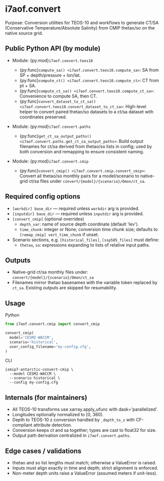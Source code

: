 # i7aof.convert

Purpose: Conversion utilities for TEOS-10 and workflows to generate CT/SA
(Conservative Temperature/Absolute Salinity) from CMIP thetao/so on the native
source grid.

## Public Python API (by module)

- Module: {py:mod}`i7aof.convert.teos10`
  - {py:func}`compute_sa() <i7aof.convert.teos10.compute_sa>`:
      SA from SP + depth/pressure + lon/lat.
  - {py:func}`compute_ct() <i7aof.convert.teos10.compute_ct>`:
      CT from pt + SA.
  - {py:func}`compute_ct_sa() <i7aof.convert.teos10.compute_ct_sa>`:
      Convenience to compute SA, then CT.
  - {py:func}`convert_dataset_to_ct_sa() <i7aof.convert.teos10.convert_dataset_to_ct_sa>`:
      High-level helper to convert paired thetao/so datasets to a ct/sa
      dataset with coordinates preserved.

- Module: {py:mod}`i7aof.convert.paths`
  - {py:func}`get_ct_sa_output_paths() <i7aof.convert.paths.get_ct_sa_output_paths>`:
      Build output filenames for ct/sa derived from thetao/so lists in config;
      used by both conversion and remapping to ensure consistent naming.

- Module: {py:mod}`i7aof.convert.cmip`
  - {py:func}`convert_cmip() <i7aof.convert.cmip.convert_cmip>`:
      Convert all thetao/so monthly pairs for a model/scenario to native-grid
      ct/sa files under ``convert/{model}/{scenario}/Omon/ct_sa``.

## Required config options

- `[workdir] base_dir` — required unless ``workdir`` arg is provided.
- `[inputdir] base_dir` — required unless ``inputdir`` arg is provided.
- `[convert_cmip]` (optional overrides)
  - `depth_var`: name of source depth coordinate (default 'lev').
  - `time_chunk`: integer or None; conversion time chunk size; defaults to
    `[remap_cmip] vert_time_chunk` if unset.
- Scenario sections, e.g. `[historical_files]`, `[ssp585_files]` must define:
  - `thetao`, `so`: expressions expanding to lists of relative input paths.

## Outputs

- Native-grid ct/sa monthly files under:
  ``convert/{model}/{scenario}/Omon/ct_sa``
- Filenames mirror thetao basenames with the variable token replaced by
  ``ct_sa``. Existing outputs are skipped for resumability.

## Usage

Python
```python
from i7aof.convert.cmip import convert_cmip

convert_cmip(
  model='CESM2-WACCM',
  scenario='historical',
  user_config_filename='my-config.cfg',
)
```

CLI
```text
ismip7-antarctic-convert-cmip \
  --model CESM2-WACCM \
  --scenario historical \
  --config my-config.cfg
```

## Internals (for maintainers)

- All TEOS-10 transforms use xarray.apply_ufunc with dask='parallelized'.
- Longitudes optionally normalized to [0, 360).
- Depth to TEOS-10 z conversion handled by `_depth_to_z` with CF-compliant
  attribute detection.
- Conversion keeps ct and sa together; types are cast to float32 for size.
- Output path derivation centralized in `i7aof.convert.paths`.

## Edge cases / validations

- thetao and so list lengths must match; otherwise a ValueError is raised.
- Inputs must align exactly in time and depth; strict alignment is enforced.
- Non-meter depth units raise a ValueError (assumed meters if unit-less).
